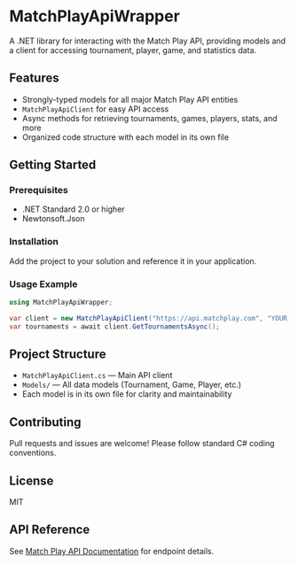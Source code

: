 # MatchPlayApiWrapper

A .NET library for interacting with the Match Play API, providing models and a client for accessing tournament, player, game, and statistics data.

## Features
- Strongly-typed models for all major Match Play API entities
- `MatchPlayApiClient` for easy API access
- Async methods for retrieving tournaments, games, players, stats, and more
- Organized code structure with each model in its own file

## Getting Started

### Prerequisites
- .NET Standard 2.0 or higher
- Newtonsoft.Json

### Installation
Add the project to your solution and reference it in your application.

### Usage Example
```csharp
using MatchPlayApiWrapper;

var client = new MatchPlayApiClient("https://api.matchplay.com", "YOUR_BEARER_TOKEN");
var tournaments = await client.GetTournamentsAsync();
```

## Project Structure
- `MatchPlayApiClient.cs` — Main API client
- `Models/` — All data models (Tournament, Game, Player, etc.)
- Each model is in its own file for clarity and maintainability

## Contributing
Pull requests and issues are welcome! Please follow standard C# coding conventions.

## License
MIT

## API Reference
See [Match Play API Documentation](https://api.matchplay.com/docs) for endpoint details.
